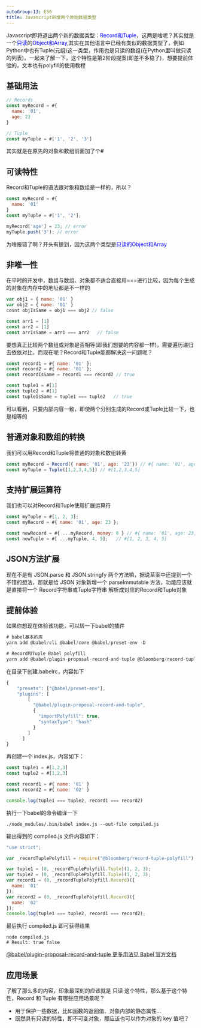 ```yaml
---
autoGroup-13: ES6
title: Javascript新增两个原始数据类型
---
```

Javascript即将退出两个新的数据类型：<span style="color: blue">Record和Tuple</span>，这两是啥呢？其实就是一个<span style="color: blue">只读</span>的<span style="color: blue">Object和Array</span>,其实在其他语言中已经有类似的数据类型了，例如Python中也有Tuple(元组)这一类型，作用也是只读的数组(在Python里叫做只读的列表)，一起来了解一下，这个特性是第2阶段提案(即差不多稳了)，想要提前体验的，文本也有polyfill的使用教程

## 基础用法
```javascript
// Records
const myRecord = #{
  name: '01',
  age: 23
}

// Tuple
const myTuple = #['1', '2', '3']
```
其实就是在原先的对象和数组前面加了个#

## 可读特性
Record和Tuple的语法跟对象和数组是一样的，所以？
```javascript
const myRecord = #{
  name: '01'
}
const myTuple = #['1', '2'];

myRecord['age'] = 23; // error
myTuple.push('3'); // error
```
为啥报错了啊？开头有提到，因为这两个类型是<span style="color: blue">只读的Object和Array</span>

## 非唯一性
在平时的开发中，数组与数组、对象都不适合直接用===进行比较，因为每个生成的对象在内存中的地址都是不一样的
```javascript
var obj1 = { name: '01' }
var obj2 = { name: '01' }
cosnt objIsSame = obj1 === obj2 // false

const arr1 = [1]
const arr2 = [1]
const arrIsSame = arr1 === arr2   // false
```
要想真正比较两个数组或对象是否相等(即我们想要的内容都一样)，需要遍历递归去依依对比，而现在呢？Record和Tuple能都解决这一问题呢？
```javascript
const record1 = #{ name: '01' };
const record2 = #{ name: '01' };
const recordIsSame = record1 === record2 // true

const tuple1 = #[1]
const tuple2 = #[1]
const tupleIsSame = tuple1 === tuple2   // true
```
可以看到，只要内部内容一致，即使两个分别生成的Record或Tuple比较一下，也是相等的

## 普通对象和数组的转换
我们可以用Record和Tuple将普通的对象和数组转黄
```javascript
const myRecord = Record({ name: '01', age: '23'}) // #{ name: '01', age: 23}
const myTuple = Tuple([1,2,3,4,5]) // #[1,2,3,4,5]
```

## 支持扩展运算符
我们也可以对Record和Tuple使用扩展运算符
```javascript
const myTuple = #[1, 2, 3];
const myRecord = #{ name: '01', age: 23 };

const newRecord = #{ ...myRecord, money: 0 } // #{ name: '01', age: 23, money: 0 }
const newTuple = #[ ...myTuple, 4, 5];   // #[1, 2, 3, 4, 5]
```
## JSON方法扩展
现在不是有 JSON.parse 和 JSON.stringfy 两个方法嘛，据说草案中还提到一个不错的想法，那就是给 JSON 对象新增一个 parseImmutable 方法，功能应该就是直接将一个 Record字符串或Tuple字符串 解析成对应的Record和Tuple对象

## 提前体验
如果你想现在体验该功能，可以转一下babel的插件
```javascript
# babel基本的库
yarn add @babel/cli @babel/core @babel/preset-env -D

# Record和Tuple Babel polyfill
yarn add @babel/plugin-proposal-record-and-tuple @bloomberg/record-tuple-polyfill -D
```
在目录下创建.babelrc，内容如下
```javascript
{
    "presets": ["@babel/preset-env"],
    "plugins": [
        [
          "@babel/plugin-proposal-record-and-tuple",
          {
            "importPolyfill": true,
            "syntaxType": "hash"
          }
        ]
      ]
}
```
再创建一个 index.js，内容如下：
```javascript
const tuple1 = #[1,2,3]
const tuple2 = #[1,2,3]

const record1 = #{ name: '01' }
const record2 = #{ name: '02' }

console.log(tuple1 === tuple2, record1 === record2)
```
执行一下babel的命令编译一下
```shell
./node_modules/.bin/babel index.js --out-file compiled.js
```
输出得到的 compiled.js 文件内容如下：
```javascript
"use strict";

var _recordTuplePolyfill = require("@bloomberg/record-tuple-polyfill");

var tuple1 = (0, _recordTuplePolyfill.Tuple)(1, 2, 3);
var tuple2 = (0, _recordTuplePolyfill.Tuple)(1, 2, 3);
var record1 = (0, _recordTuplePolyfill.Record)({
  name: '01'
});
var record2 = (0, _recordTuplePolyfill.Record)({
  name: '02'
});
console.log(tuple1 === tuple2, record1 === record2);
```
最后执行 compiled.js 即可获得结果
```shell
node compiled.js
# Result: true false
```
[@babel/plugin-proposal-record-and-tuple 更多用法见 Babel 官方文档](https://babeljs.io/docs/en/babel-plugin-proposal-record-and-tuple#docsNav)

## 应用场景
了解了那么多的内容，印象最深刻的应该就是 只读 这个特性，那么基于这个特性，Record 和 Tuple 有哪些应用场景呢？

- 用于保护一些数据，比如函数的返回值、对象内部的静态属性...
- 既然具有只读的特性，即不可变对象，那应该也可以作为对象的 key 值吧？

